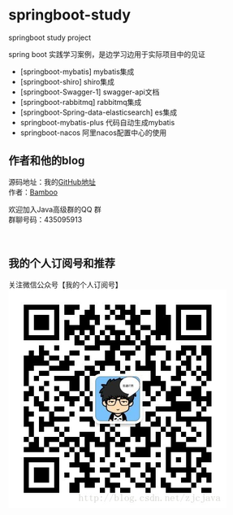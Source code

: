 ﻿# springboot-study
springboot study  project

spring boot 实践学习案例，是边学习边用于实际项目中的见证


- [springboot-mybatis] mybatis集成               
- [springboot-shiro]    shiro集成  
- [springboot-Swagger-1] swagger-api文档
- [springboot-rabbitmq]   rabbitmq集成               
- [springboot-Spring-data-elasticsearch]  es集成
- springboot-mybatis-plus 代码自动生成mybatis
- springboot-nacos  阿里nacos配置中心的使用






## 作者和他的blog
源码地址：我的[GitHub地址](https://github.com/BambooZhang "GitHub")<br>
作者：[Bamboo](http://blog.csdn.net/zjcjava "Bamboo")<br>

欢迎加入Java高级群的QQ 群<br>
群聊号码：435095913<br>

<br>


## 我的个人订阅号和推荐
关注微信公众号【我的个人订阅号】<br>
![我的个人订阅号](./20170928183434735.jpg)

